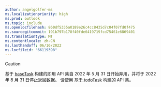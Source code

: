 ```yaml
---
author: angelgolfer-ms
ms.localizationpriority: high
ms.prod: outlook
ms.topic: include
ms.openlocfilehash: 860df5335a0189e26c4cc8435d7c04f07fd0f475
ms.sourcegitcommit: 191b797b178f40fde6419719fcd75461e6869401
ms.translationtype: MT
ms.contentlocale: zh-CN
ms.lasthandoff: 06/16/2022
ms.locfileid: "66119398"
---
```

<!-- markdownlint-disable MD041-->
>[!CAUTION]
>基于 [baseTask](/graph/api/resources/basetask?view=graph-rest-beta&preserve-view=true) 构建的即用 API 集自 2022 年 5 月 31 日开始弃用，并将于 2022 年 8 月 31 日停止返回数据。 请使用 [基于 todoTask](/graph/api/resources/todotask?view=graph-rest-beta&preserve-view=true) 构建的 API 集。 